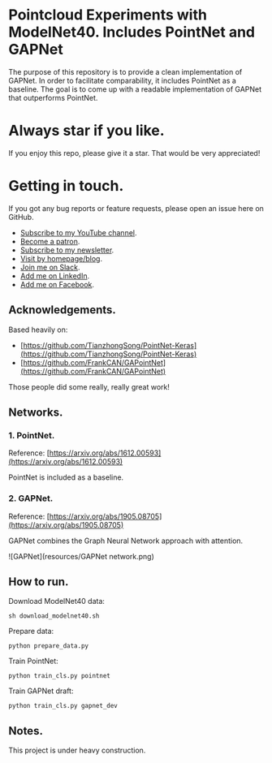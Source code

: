 # Pointcloud Experiments with ModelNet40. Includes PointNet and GAPNet

The purpose of this repository is to provide a clean implementation of GAPNet. In order to facilitate comparability, it includes PointNet as a baseline. The goal is to come up with a readable implementation of GAPNet that outperforms PointNet.

# Always star if you like.

If you enjoy this repo, please give it a star. That would be very appreciated!

# Getting in touch.

If you got any bug reports or feature requests, please open an issue here on GitHub.

- [Subscribe to my YouTube channel](https://www.youtube.com/channel/UCcMEBxcDM034JyJ8J3cggRg?view_as=subscriber).
- [Become a patron](https://www.patreon.com/ai_guru).
- [Subscribe to my newsletter](http://ai-guru.de/newsletter/).
- [Visit by homepage/blog](http://ai-guru.de/).
- [Join me on Slack](https://join.slack.com/t/ai-guru/shared_invite/enQtNDEzNjUwMTIwODM0LTdlOWQ1ZTUyZmQ5YTczOTUxYzk2YWI4ZmE0NTdmZGQxMmUxYmUwYmRhMDg1ZDU0NTUxMDI2OWVkOGFjYTViOGQ).
- [Add me on LinkedIn](https://www.linkedin.com/in/dr-tristan-behrens-ai-guru-734967a2/).
- [Add me on Facebook](https://www.facebook.com/AIGuruTristanBehrens).


## Acknowledgements.

Based heavily on:

- [https://github.com/TianzhongSong/PointNet-Keras](https://github.com/TianzhongSong/PointNet-Keras)
- [https://github.com/FrankCAN/GAPointNet](https://github.com/FrankCAN/GAPointNet)

Those people did some really, really great work!

## Networks.

### 1. PointNet.

Reference: [https://arxiv.org/abs/1612.00593](https://arxiv.org/abs/1612.00593)

PointNet is included as a baseline.

### 2. GAPNet.

Reference: [https://arxiv.org/abs/1905.08705](https://arxiv.org/abs/1905.08705)

GAPNet combines the Graph Neural Network approach with attention.

![GAPNet](resources/GAPNet network.png)

## How to run.

Download ModelNet40 data:

`sh download_modelnet40.sh`

Prepare data:

`python prepare_data.py`

Train PointNet:

`python train_cls.py pointnet`

Train GAPNet draft:

`python train_cls.py gapnet_dev`

## Notes.

This project is under heavy construction.
